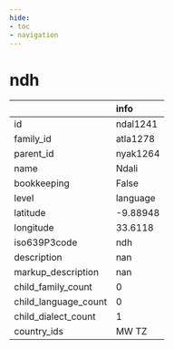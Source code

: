 ```yaml
---
hide:
- toc
- navigation
---
```

# ndh
|                      | info     |
|:---------------------|:---------|
| id                   | ndal1241 |
| family_id            | atla1278 |
| parent_id            | nyak1264 |
| name                 | Ndali    |
| bookkeeping          | False    |
| level                | language |
| latitude             | -9.88948 |
| longitude            | 33.6118  |
| iso639P3code         | ndh      |
| description          | nan      |
| markup_description   | nan      |
| child_family_count   | 0        |
| child_language_count | 0        |
| child_dialect_count  | 1        |
| country_ids          | MW TZ    |